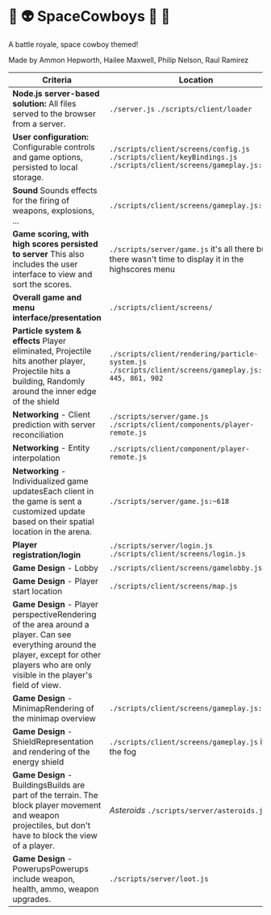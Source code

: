 # :space_invader: :alien: SpaceCowboys :gun: :cowboy_hat_face:
A battle royale, space cowboy themed!

Made by Ammon Hepworth, Hailee Maxwell, Philip Nelson, Raul Ramirez

| Criteria | Location |
| --- | --- |
| **Node.js server-based solution:** All files served to the browser from a server. |`./server.js` `./scripts/client/loader`|
| **User configuration:** Configurable controls and game options, persisted to local storage. |`./scripts/client/screens/config.js` `./scripts/client/keyBindings.js` `./scripts/client/screens/gameplay.js:~537`|
| **Sound** Sounds effects for the firing of weapons, explosions, ... |`./scripts/client/screens/gameplay.js:~409`|
| **Game scoring, with high scores persisted to server** This also includes the user interface to view and sort the scores. |`./scripts/server/game.js` it's all there but there wasn't time to display it in the highscores menu|
| **Overall game and menu interface/presentation** |`./scripts/client/screens/`|
| **Particle system & effects** Player eliminated, Projectile hits another player, Projectile hits a building, Randomly around the inner edge of the shield |`./scripts/client/rendering/particle-system.js` `./scripts/client/screens/gameplay.js:~363, 445, 861, 902`|
| **Networking** - Client prediction with server reconciliation |`./scripts/server/game.js` `./scripts/client/components/player-remote.js`|
| **Networking** - Entity interpolation |`./scripts/client/component/player-remote.js`|
| **Networking** - Individualized game updatesEach client in the game is sent a customized update based on their spatial location in the arena. |`./scripts/server/game.js:~618`|
| **Player registration/login** |`./scripts/server/login.js` `./scripts/client/screens/login.js`|
| **Game Design** - Lobby |`./scripts/client/screens/gamelobby.js`|
| **Game Design** - Player start location |`./scripts/client/screens/map.js`|
| **Game Design** - Player perspectiveRendering of the area around a player. Can see everything around the player, except for other players who are only visible in the player's field of view. | |
| **Game Design** - MinimapRendering of the minimap overview |`./scripts/client/screens/gameplay.js:~912`|
| **Game Design** - ShieldRepresentation and rendering of the energy shield |`./scripts/client/screens/gameplay.js` it is the fog|
| **Game Design** - BuildingsBuilds are part of the terrain. The block player movement and weapon projectiles, but don't have to block the view of a player. |_Asteroids_ `./scripts/server/asteroids.js`|
| **Game Design** - PowerupsPowerups include weapon, health, ammo, weapon upgrades. |`./scripts/server/loot.js`|
